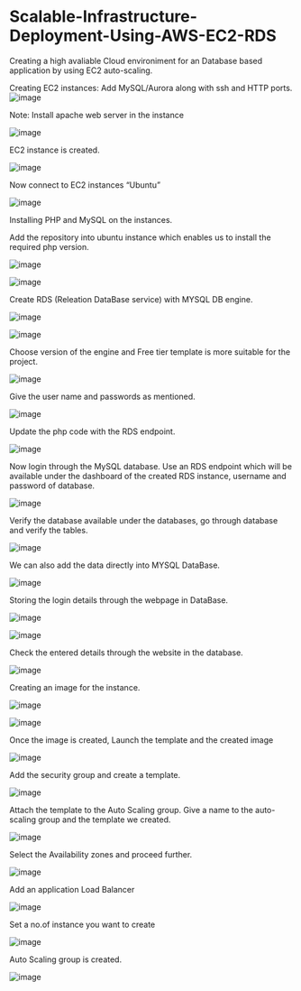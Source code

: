 # Scalable-Infrastructure-Deployment-Using-AWS-EC2-RDS
Creating a high avaliable Cloud environiment for an Database based application by using EC2 auto-scaling. 

Creating EC2 instances: 
Add MySQL/Aurora along with ssh and HTTP ports.
![image](https://github.com/user-attachments/assets/b92cb403-7aed-4493-914e-f69907139a9b)

Note: Install apache web server in the instance

![image](https://github.com/user-attachments/assets/d926f05a-1418-4b3d-8870-4c8dcfd35a95)


EC2 instance is created.

![image](https://github.com/user-attachments/assets/57a27298-2fa7-4359-9fc3-c18eb1e9483b)


Now connect to EC2 instances “Ubuntu”

![image](https://github.com/user-attachments/assets/14694d82-ca1a-46b8-89c2-23d6b245c3b7)


Installing PHP and MySQL on the instances.

Add the repository into ubuntu instance which enables us to install the required php version.

![image](https://github.com/user-attachments/assets/7df438a4-4885-481c-94cc-0551cfe2221c)

![image](https://github.com/user-attachments/assets/d54bc948-f801-4c33-b96b-1c07ff7ab9f0)

Create RDS (Releation DataBase service) with MYSQL DB engine.

![image](https://github.com/user-attachments/assets/4b5a3c17-8760-4411-b389-6e6376e08f01)


![image](https://github.com/user-attachments/assets/a5a42215-85db-4b3d-9914-c0819b75bafa)

Choose version of the engine and Free tier template is more suitable for the project.

![image](https://github.com/user-attachments/assets/dec2f3d5-a325-4823-8e2a-1ee6c0a2942a)

Give the user name and passwords as mentioned.

![image](https://github.com/user-attachments/assets/d3726c99-8c65-4217-8794-acd727e42fe9)

Update the php code with the RDS endpoint.

![image](https://github.com/user-attachments/assets/ae5a62a4-5752-47c6-83b1-aa67f4ce06b4)

Now login through the MySQL database.
Use an RDS endpoint which will be available under the dashboard of the created RDS instance, username and password of database.

![image](https://github.com/user-attachments/assets/367f702c-66e4-49e2-9445-95bc753d2783)

Verify the database available under the databases, go through database and verify the tables.

![image](https://github.com/user-attachments/assets/4b43bc9e-0e28-41da-a044-c1b09ff27fc6)

We can also add the data directly into MYSQL DataBase.

![image](https://github.com/user-attachments/assets/0c5d841a-0326-4b48-be42-84eecbbc1cf6)

Storing the login details through the webpage in DataBase.

![image](https://github.com/user-attachments/assets/2da0c556-f41d-4ab1-a9d7-6a953ad5902e)


![image](https://github.com/user-attachments/assets/1e6880e5-00c6-40e5-b724-409d1026094b)

Check the entered details through the website in the database.

![image](https://github.com/user-attachments/assets/49c1b896-7644-4f49-ad00-24653dcafa9f)

Creating an image for the instance.

![image](https://github.com/user-attachments/assets/c014246e-9555-4a2c-82a8-5c9f676fb416)

![image](https://github.com/user-attachments/assets/79c07035-50da-4e41-a77c-36fb33d01900)

Once the image is created, Launch the template and the created image

![image](https://github.com/user-attachments/assets/fd5adc96-2e08-4f5e-b26d-af97fba7da2e)

Add the security group and create a template.

![image](https://github.com/user-attachments/assets/8b78b95f-52ee-414c-a7cf-d5c2d2dd601a)

Attach the template to the Auto Scaling group.
Give a name to the auto-scaling group and the template we created.

![image](https://github.com/user-attachments/assets/9b25afae-4274-44ba-b370-5dd7c31404d0)

Select the Availability zones and proceed further.

![image](https://github.com/user-attachments/assets/836d3e7e-1420-494a-baf0-1d992ee474b5)

Add an application Load Balancer

![image](https://github.com/user-attachments/assets/f9fdcca5-a3f2-4552-9de7-6311363de00d)

Set a no.of instance you want to create 

![image](https://github.com/user-attachments/assets/e85f00bf-11cd-43f2-8935-9d48385692db)

 Auto Scaling group is created.

![image](https://github.com/user-attachments/assets/93c6f690-8314-4435-b956-c160ac60b381)




